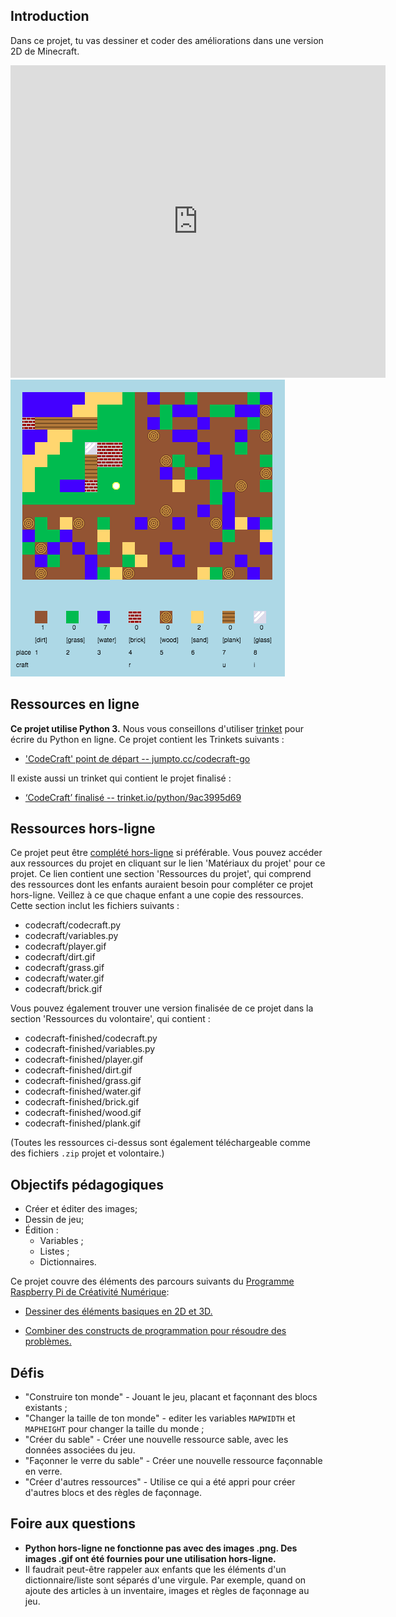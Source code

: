 ## Introduction

Dans ce projet, tu vas dessiner et coder des améliorations dans une version 2D de Minecraft.

<div class="trinket">
  <iframe src="https://trinket.io/embed/python/9ac3995d69?outputOnly=true&start=result" width="600" height="500" frameborder="0" marginwidth="0" marginheight="0" allowfullscreen>
  </iframe>
  <img src="images/craft-finished.png">
</div>

## Ressources en ligne

__Ce projet utilise Python 3.__ Nous vous conseillons d'utiliser [trinket](https://trinket.io/) pour écrire du Python en ligne. Ce projet contient les Trinkets suivants :

+ ['CodeCraft' point de départ -- jumpto.cc/codecraft-go](http://jumpto.cc/codecraft-go)

Il existe aussi un trinket qui contient le projet finalisé :

+ [‘CodeCraft’ finalisé -- trinket.io/python/9ac3995d69](https://trinket.io/python/9ac3995d69)

## Ressources hors-ligne
Ce projet peut être [complété hors-ligne](https://www.codeclubprojects.org/en-GB/resources/python-working-offline/) si préférable. Vous pouvez accéder aux ressources du projet en cliquant sur le lien 'Matériaux du projet' pour ce projet. Ce lien contient une section  'Ressources du projet', qui comprend des ressources dont les enfants auraient besoin pour compléter ce projet hors-ligne. Veillez à ce que chaque enfant a une copie des ressources. Cette section inclut les fichiers suivants :

+ codecraft/codecraft.py
+ codecraft/variables.py
+ codecraft/player.gif
+ codecraft/dirt.gif
+ codecraft/grass.gif
+ codecraft/water.gif
+ codecraft/brick.gif

Vous pouvez également trouver une version finalisée de ce projet dans la section 'Ressources du volontaire', qui contient :

+ codecraft-finished/codecraft.py
+ codecraft-finished/variables.py
+ codecraft-finished/player.gif
+ codecraft-finished/dirt.gif
+ codecraft-finished/grass.gif
+ codecraft-finished/water.gif
+ codecraft-finished/brick.gif
+ codecraft-finished/wood.gif
+ codecraft-finished/plank.gif

(Toutes les ressources ci-dessus sont également téléchargeable comme des fichiers `.zip` projet et volontaire.)

## Objectifs pédagogiques
+ Créer et éditer des images;
+ Dessin de jeu;
+ Édition :
	+ Variables ;
	+ Listes ;
	+ Dictionnaires.

Ce projet couvre des éléments des parcours suivants du [Programme Raspberry Pi de Créativité Numérique](http://rpf.io/curriculum):

+ [Dessiner des éléments basiques en 2D et 3D.](https://www.raspberrypi.org/curriculum/design/creator)

+ [Combiner des constructs de programmation pour résoudre des problèmes.](https://www.raspberrypi.org/curriculum/programming/builder)

## Défis
+ "Construire ton monde" - Jouant le jeu, placant et façonnant des blocs existants ;
+ "Changer la taille de ton monde" - editer les variables `MAPWIDTH` et `MAPHEIGHT` pour changer la taille du monde ;
+ "Créer du sable" - Créer une nouvelle ressource sable, avec les données associées du jeu.
+ "Façonner le verre du sable" - Créer une nouvelle ressource façonnable en verre.
+ "Créer d'autres ressources" - Utilise ce qui a été appri pour créer d'autres blocs et des règles de façonnage.

## Foire aux questions
+ __Python hors-ligne ne fonctionne pas avec des images .png. Des images .gif ont été fournies pour une utilisation hors-ligne.__
+ Il faudrait peut-être rappeler aux enfants que les éléments d'un dictionnaire/liste sont séparés d'une virgule. Par exemple, quand on ajoute des articles à un inventaire, images et règles de façonnage au jeu.

